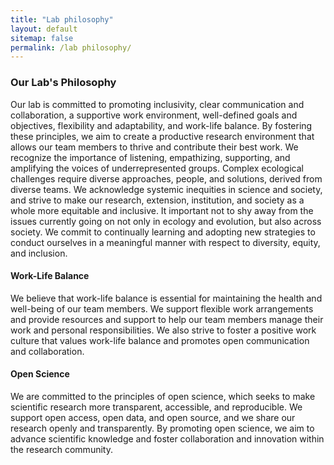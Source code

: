 ```yaml
---
title: "Lab philosophy"
layout: default
sitemap: false
permalink: /lab philosophy/
---
```


### Our Lab's Philosophy
Our lab is committed to promoting inclusivity, clear communication and collaboration, a supportive work environment, well-defined goals and objectives, flexibility and adaptability, and work-life balance. By fostering these principles, we aim to create a productive research environment that allows our team members to thrive and contribute their best work. We recognize the importance of listening, empathizing, supporting, and amplifying the voices of underrepresented groups. Complex ecological challenges require diverse approaches, people, and solutions, derived from diverse teams. We acknowledge systemic inequities in science and society, and strive to make our research, extension, institution, and society as a whole more equitable and inclusive. It important not to shy away from the issues currently going on not only in ecology and evolution, but also across society. We commit to continually learning and adopting new strategies to conduct ourselves in a meaningful manner with respect to diversity, equity, and inclusion.

#### Work-Life Balance
We believe that work-life balance is essential for maintaining the health and well-being of our team members. We support flexible work arrangements and provide resources and support to help our team members manage their work and personal responsibilities. We also strive to foster a positive work culture that values work-life balance and promotes open communication and collaboration.

#### Open Science
We are committed to the principles of open science, which seeks to make scientific research more transparent, accessible, and reproducible. We support open access, open data, and open source, and we share our research openly and transparently. By promoting open science, we aim to advance scientific knowledge and foster collaboration and innovation within the research community.
